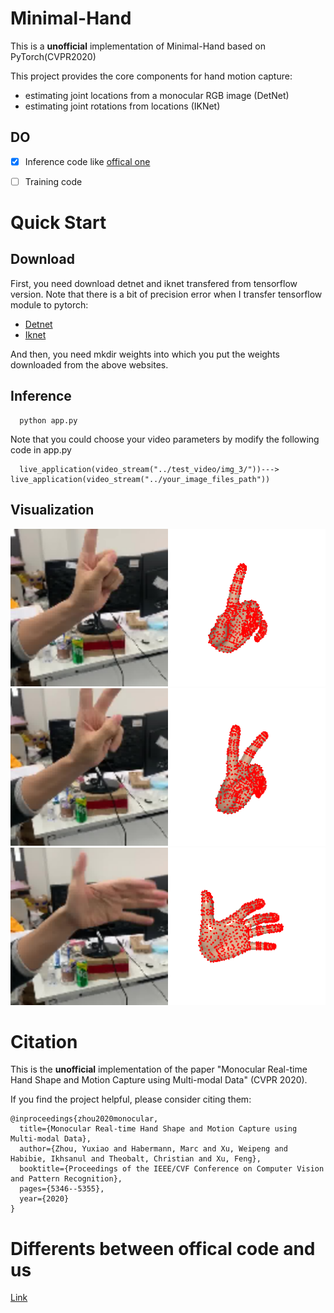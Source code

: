 # Minimal-Hand
This is a **unofficial** implementation of Minimal-Hand based on PyTorch(CVPR2020)


This project provides the core components for hand motion capture:

- estimating joint locations from a monocular RGB image (DetNet)
- estimating joint rotations from locations (IKNet)

## DO
- [x] Inference code like [offical one](https://github.com/CalciferZh/minimal-hand)
- [ ] Training code


# Quick Start
## Download
First, you need download detnet and iknet transfered from tensorflow version. Note that there is a bit of precision error when I transfer tensorflow module to pytorch:  
- [Detnet](https://drive.google.com/file/d/1xcnBGLoUO6WT2k9rVnIbRSeJ9YC5RewO/view?usp=sharing)
- [Iknet](https://drive.google.com/file/d/1CRHLO57cnLizuAhGt9QKjlEe-yW5ZAzc/view?usp=sharing)

And then, you need mkdir weights into which you put the weights downloaded from the above websites.

## Inference
```
  python app.py
```
Note that you could choose your video parameters by modify the following code in app.py
```
  live_application(video_stream("../test_video/img_3/"))---> live_application(video_stream("../your_image_files_path"))
```

## Visualization
![](render_results/000033.png)
![](render_results/000043.png)
![](render_results/000083.png)


# Citation
This is the **unofficial** implementation of the paper "Monocular Real-time Hand Shape and Motion Capture using Multi-modal Data" (CVPR 2020).


If you find the project helpful, please consider citing them:
```
@inproceedings{zhou2020monocular,
  title={Monocular Real-time Hand Shape and Motion Capture using Multi-modal Data},
  author={Zhou, Yuxiao and Habermann, Marc and Xu, Weipeng and Habibie, Ikhsanul and Theobalt, Christian and Xu, Feng},
  booktitle={Proceedings of the IEEE/CVF Conference on Computer Vision and Pattern Recognition},
  pages={5346--5355},
  year={2020}
}
```

# Differents between offical code and us
[Link](Different/Different.md)
